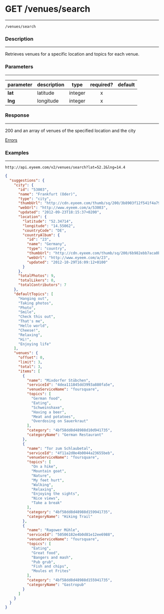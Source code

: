 # GET /venues/search
***
`/venues/search`

### Description
***
Retrieves venues for a specific location and topics for each venue.

### Parameters
***

|parameter| description| type |required? |default|
|:---------|:--------------|:----------:|:------------:|:------------:|
|**lat**|latitude|integer|x||
|**lng**|longitude|integer|x||



### Response
***
200 and an array of venues of the specified location and the city

[Errors](../../resources/errors.md#files)

### Examples
***

`http://api.eyeem.com/v2/venues/search?lat=52.2&lng=14.4`

```json
{
  "suggestions": {
    "city": {
      "id": "53003",
      "name": "Frankfurt (Oder)",
      "type": "city",
      "thumbUrl": "http://cdn.eyeem.com/thumb/sq/200/3b8903f12f541f4a79c48e765312308653f1475b-1348416859",
      "webUrl": "http://www.eyeem.com/a/53003",
      "updated": "2012-09-23T18:15:37+0200",
      "location": {
        "latitude": "52.34714",
        "longitude": "14.55062",
        "countryCode": "DE",
        "countryAlbum": {
          "id": "23",
          "name": "Germany",
          "type": "country",
          "thumbUrl": "http://cdn.eyeem.com/thumb/sq/200/6b982ebb7aca0b5578b4cbf3ef83fd830c8fc63e-1351523338",
          "webUrl": "http://www.eyeem.com/a/23",
          "updated": "2012-10-29T16:09:12+0100"
        }
      },
      "totalPhotos": 9,
      "totalLikers": 0,
      "totalContributors": 7
    },
    "defaultTopics": [
      "Hanging out",
      "Taking photos",
      "Photo",
      "Smile",
      "Check this out",
      "That's me",
      "Hello world",
      "Cheese!",
      "Relaxing",
      "Hi!",
      "Enjoying life"
    ],
    "venues": {
      "offset": 0,
      "limit": 3,
      "total": 3,
      "items": [
        {
          "name": "Mixdorfer Stübchen",
          "serviceId": "4dea111845dd3993a880fa5e",
          "venueServiceName": "foursquare",
          "topics": [
            "German food",
            "Eating",
            "Schweinshaxe",
            "Having a beer",
            "Meat and potatoes",
            "Overdosing on Sauerkraut"
          ],
          "category": "4bf58dd8d48988d10d941735",
          "categoryName": "German Restaurant"
        },
        {
          "name": "Tor zum Schlaubetal",
          "serviceId": "4f11a2d0e4b0044a23655beb",
          "venueServiceName": "foursquare",
          "topics": [
            "On a hike",
            "Mountain goat",
            "Nature",
            "My feet hurt",
            "Walking",
            "Relaxing",
            "Enjoying the sights",
            "Nice views",
            "Take a break"
          ],
          "category": "4bf58dd8d48988d159941735",
          "categoryName": "Hiking Trail"
        },
        {
          "name": "Ragower Mühle",
          "serviceId": "50506182e4b0d81e12ee6988",
          "venueServiceName": "foursquare",
          "topics": [
            "Eating",
            "Great food",
            "Bangers and mash",
            "Pub grub",
            "Fish and chips",
            "Moules et Frites"
          ],
          "category": "4bf58dd8d48988d155941735",
          "categoryName": "Gastropub"
        }
      ]
    }
  }
}
```

 